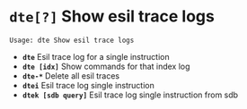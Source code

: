 <!-- TITLE: dte -->

#  **`dte[?]`** Show esil trace logs


```text
Usage: dte Show esil trace logs
```


- **`dte`** Esil trace log for a single instruction
- **`dte [idx]`** Show commands for that index log
- **`dte-*`** Delete all esil traces
- **`dtei`** Esil trace log single instruction
- **`dtek [sdb query]`** Esil trace log single instruction from sdb